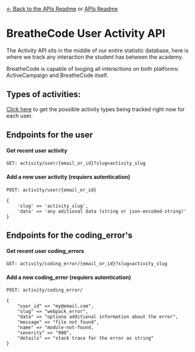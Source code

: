 [<- Back to the APIs Readme](../docs/README.md) or [APIs Readme](../README.md)

# BreatheCode User Activity API

The Activity API sits in the middle of our entire statistic database, here is where we track any interaction the student has between the academy.

BreatheCode is capable of looging all interactions on both platforms: ActiveCampaign and BreatheCode itself.

## Types of activities:

[Click here](/apis/activity/types) to get the possible activity types being tracked right now for each user.

## Endpoints for the user

#### Get recent user activity
```
GET: activity/user/{email_or_id}?slug=activity_slug
```

#### Add a new user activity (requiers autentication)

```
POST: activity/user/{email_or_id}

{
    'slug' => 'activity_slug',
    'data' => 'any aditional data (string or json-encoded-string)'
}
```

## Endpoints for the coding_error's

#### Get recent user coding_errors
```
GET: activity/coding_error/{email_or_id}?slug=activity_slug
```

#### Add a new coding_error (requiers autentication)

```
POST: activity/coding_error/

{
    "user_id" => "my@email.com",
    "slug" => "webpack_error",
    "data" => "optiona additional information about the error",
    "message" => "file not found",
    "name" => "module-not-found,
    "severity" => "900",
    "details" => "stack trace for the error as string"
}
```
